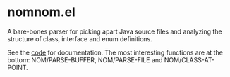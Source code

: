 # nomnom.el

A bare-bones parser for picking apart Java source files and analyzing
the structure of class, interface and enum definitions.

See the [code][el] for documentation. The most interesting functions
are at the bottom: NOM/PARSE-BUFFER, NOM/PARSE-FILE and
NOM/CLASS-AT-POINT.

[el]:blob/master/nomnom.el
